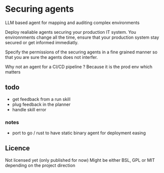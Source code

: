 # Securing agents

LLM based agent for mapping and auditing complex environments

Deploy realiable agents securing your production IT system.
You environnments change all the time, ensure that your production 
system stay secured or get informed immediatly. 

Specify the permissions of the securing agents in a fine grained manner
so that you are sure the agents does not interfer. 

Why not an agent for a CI/CD pipeline ? 
Because it is the prod env which matters

## todo 

- get feedback from a run skill
- plug feedback in the planner
- handle skill error


### notes
- port to go / rust to have static binary agent for deployment easing

## Licence

Not licensed yet (only published for now)
Might be either BSL, GPL or MIT depending on the project direction